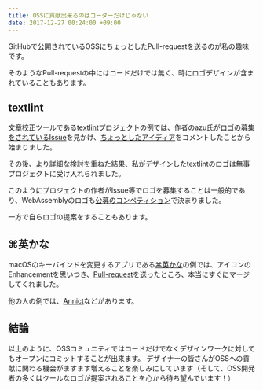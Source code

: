 ```yaml
---
title: OSSに貢献出来るのはコーダーだけじゃない
date: 2017-12-27 00:24:00 +09:00
---
```


GitHubで公開されているOSSにちょっとしたPull-requestを送るのが私の趣味です。

そのようなPull-requestの中にはコードだけでは無く、時にロゴデザインが含まれていることもあります。

## textlint
文章校正ツールである[textlint](https://textlint.github.io/)プロジェクトの例では、作者のazu氏が[ロゴの募集をされているIssue](https://github.com/textlint/textlint/issues/56)を見かけ、[ちょっとしたアイディア](https://github.com/textlint/textlint/issues/56#issuecomment-160050653)をコメントしたことから始まりました。

その後、[より詳細な検討](https://github.com/textlint/media/pull/1)を重ねた結果、私がデザインしたtextlintのロゴは無事プロジェクトに受け入れられました。

このようにプロジェクトの作者がIssue等でロゴを募集することは一般的であり、WebAssemblyのロゴも[公募のコンペティション](https://github.com/WebAssembly/design/issues/112)で決まりました。

一方で自らロゴの提案をすることもあります。

## ⌘英かな
macOSのキーバインドを変更するアプリである[⌘英かな](https://ei-kana.appspot.com/)の例では、アイコンのEnhancementを思いつき、[Pull-request](https://github.com/iMasanari/cmd-eikana/pull/5)を送ったところ、本当にすぐにマージしてくれました。

他の人の例では、[Annict](https://github.com/annict/annict/issues/120)などがあります。

## 結論
以上のように、OSSコミュニティではコードだけでなくデザインワークに対してもオープンにコミットすることが出来ます。
デザイナーの皆さんがOSSへの貢献に関わる機会がますます増えることを楽しみにしています（そして、OSS開発者の多くはクールなロゴが提案されることを心から待ち望んでいます！）